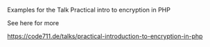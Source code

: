 Examples for the Talk
Practical intro to encryption in PHP

See here for more 

https://code711.de/talks/practical-introduction-to-encryption-in-php
